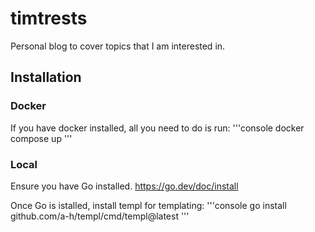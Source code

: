 # timtrests
Personal blog to cover topics that I am interested in.

## Installation
### Docker
If you have docker installed, all you need to do is run:
'''console
docker compose up
'''

### Local
Ensure you have Go installed.
<https://go.dev/doc/install>

Once Go is istalled, install templ for templating:
'''console
go install github.com/a-h/templ/cmd/templ@latest
'''
